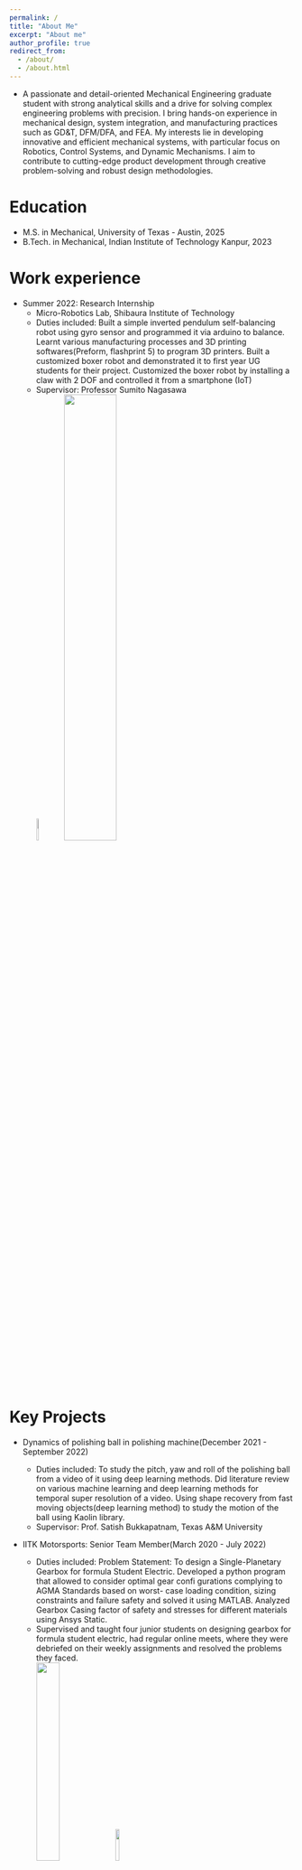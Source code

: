 ```yaml
---
permalink: /
title: "About Me"
excerpt: "About me"
author_profile: true
redirect_from: 
  - /about/
  - /about.html
---
```

* A passionate and detail-oriented Mechanical Engineering graduate student with strong analytical skills and a drive for solving complex engineering problems with precision. I bring hands-on experience in mechanical design, system integration, and manufacturing practices such as GD&T, DFM/DFA, and FEA. My interests lie in developing innovative and efficient mechanical systems, with particular focus on Robotics, Control Systems, and Dynamic Mechanisms. I aim to contribute to cutting-edge product development through creative problem-solving and robust design methodologies.


Education
======
* M.S. in Mechanical, University of Texas - Austin, 2025
* B.Tech. in Mechanical, Indian Institute of Technology Kanpur, 2023

Work experience
======
* Summer 2022: Research Internship
  * Micro-Robotics Lab, Shibaura Institute of Technology
  * Duties included: Built a simple inverted pendulum self-balancing robot using gyro sensor and programmed it via arduino to balance. Learnt various manufacturing processes and 3D printing softwares(Preform, flashprint 5) to program 3D printers. Built a customized boxer robot and demonstrated it to first year UG students for their project. Customized the boxer robot by installing a claw with 2 DOF and controlled it from a smartphone (IoT)         
  * Supervisor: Professor Sumito Nagasawa
<br/> <img src="https://user-images.githubusercontent.com/108412495/209448647-89421b88-aa98-4f85-9394-5ca6ec0e8e76.jpg" width="10%" height="10%">  <img src="https://user-images.githubusercontent.com/108412495/209448934-3ec33d64-6b9d-404f-9b1d-ab7e524f39cf.jpg" width="45%" height="45%">
   



Key Projects
======
* Dynamics of polishing ball in polishing machine(December 2021 - September 2022)
  * Duties included: To study the pitch, yaw and roll of the polishing ball from a video of it using deep learning methods. Did literature review on various machine learning and deep learning methods for temporal super resolution of a video. Using shape recovery from fast moving objects(deep learning method) to study the motion of the ball using Kaolin library. 
  * Supervisor: Prof. Satish Bukkapatnam, Texas A&M University

* IITK Motorsports: Senior Team Member(March 2020 - July 2022)
  * Duties included: Problem Statement: To design a Single-Planetary Gearbox for formula Student Electric. Developed a python program that allowed to consider optimal gear confi gurations complying to AGMA Standards based on worst- case loading condition, sizing constraints and failure safety and solved it using MATLAB. Analyzed Gearbox Casing factor of safety and stresses for different materials using Ansys Static.
  * Supervised and taught four junior students on designing gearbox for formula student electric, had regular online meets, where they were debriefed on their weekly assignments and resolved the problems they faced.
<br/> <img src="https://user-images.githubusercontent.com/108412495/209448980-a84ec5d4-15f8-4e00-8236-7bc578d127c5.png" width="30%" height="30%">  <img src="https://user-images.githubusercontent.com/108412495/209449011-f2412d45-11ad-401d-a73c-b2b637379248.png" width="12%" height="12%">   
           
* Dynamic Vibrations(June 2021 - July 2021)
  * Duties included: Learned non-linear dynamic vibrations in 1 DOF system for spring- mass system and implemented the theory for pendulums. Learned various numerical computational methods(such as runge- kutta method) and phase plots for simple pendulum(with and without damping) and implemented them in MATLAB.
  * Supervisor: Prof. Suparno Mukhopadhyay, IIT Kanpur

* Wrist Watch(February 2021 - March 2021)
  * Course Project
  * Duties included: Designed and developed a detailed CAD model of wrist watch which is purely mechanical driven in Fusion360. Learned how the mainspring delivers energy to the gear train and how the escapement mechanism delivers the energy in increments for the working of a wrist watch and Animated the whole watch using only spring energy in Fusion360
 
  
A Little More About Me
======
* A few technical skills that I posses:
  * MATLAB
  * R
  * Python

* My extra cirrucular activities:
  * Served as NCC Cadet for an year at 2-UP-CTR division
  * Participated in IITK Freshers'19 in Photography club 
